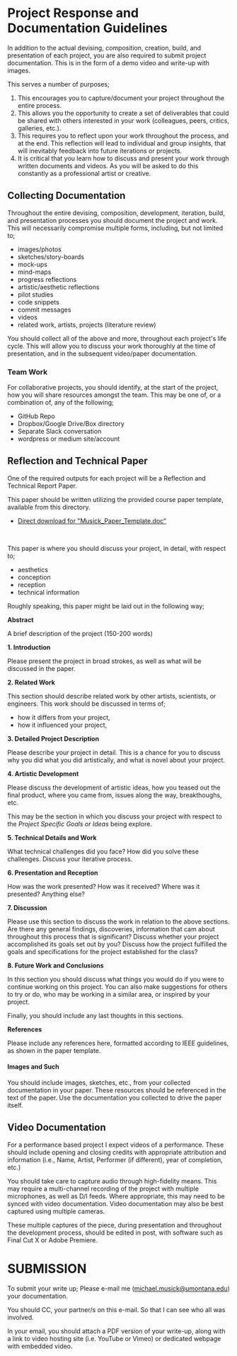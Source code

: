 # Project Response and Documentation Guidelines

In addition to the actual devising, composition, creation, build, and presentation of each project, you are also required to submit project documentation. This is in the form of a demo video and write-up with images.

This serves a number of purposes;

1. This encourages you to capture/document your project throughout the entire process.
2. This allows you the opportunity to create a set of deliverables that could be shared with others interested in your work (colleagues, peers, critics, galleries, etc.).
3. This requires you to reflect upon your work throughout the process, and at the end. This reflection will lead to individual and group insights, that will inevitably feedback into future iterations or projects.
4. It is critical that you learn how to discuss and present your work through written documents and videos. As you will be asked to do this constantly as a professional artist or creative.


## Collecting Documentation

Throughout the entire devising, composition, development, iteration, build, and presentation processes you should document the project and work. This will necessarily compromise multiple forms, including, but not limited to;

- images/photos
- sketches/story-boards
- mock-ups
- mind-maps
- progress reflections
- artistic/aesthetic reflections
- pilot studies
- code snippets
- commit messages
- videos
- related work, artists, projects (literature review)

You should collect all of the above and more, throughout each project's life cycle. This will allow you to discuss your work thoroughly at the time of presentation, and in the subsequent video/paper documentation.


### Team Work

For collaborative projects, you should identify, at the start of the project, how you will share resources amongst the team. This may be one of, or a combination of, any of the following;

- GitHub Repo
- Dropbox/Google Drive/Box directory
- Separate Slack conversation
- wordpress or medium site/account


## Reflection and Technical Paper

One of the required outputs for each project will be a Reflection and Technical Report Paper.

This paper should be written utilizing the provided course paper template, available from this directory.

- [Direct download for "Musick_Paper_Template.doc"](./Musick_Paper_Template.doc)

<br>

This paper is where you should discuss your project, in detail, with respect to;

- aesthetics
- conception
- reception
- technical information

Roughly speaking, this paper might be laid out in the following way;

**Abstract**

A brief description of the project (150-200 words)

**1. Introduction**

Please present the project in broad strokes, as well as what will be discussed in the paper.

**2. Related Work**

This section should describe related work by other artists, scientists, or engineers. This work should be discussed in terms of;

- how it differs from your project,
- how it influenced your project,

**3. Detailed Project Description**

Please describe your project in detail. This is a chance for you to discuss why you did what you did artistically, and what is novel about your project.

**4. Artistic Development**

Please discuss the development of artistic ideas, how you teased out the final product, where you came from, issues along the way, breakthoughs, etc.

This may be the section in which you discuss your project with respect to the _Project Specific Goals or Ideas_ being explore.

**5. Technical Details and Work**

What technical challenges did you face? How did you solve these challenges. Discuss your iterative process.

**6. Presentation and Reception**

How was the work presented? How was it received? Where was it presented? Anything else?

**7. Discussion**

Please use this section to discuss the work in relation to the above sections. Are there any general findings, discoveries, information that cam about throughout this process that is significant? Discuss whether your project accomplished its goals set out by you? Discuss how the project fulfilled the goals and specifications for the project established for the class?

**8. Future Work and Conclusions**

In this section you should discuss what things you would do if you were to continue working on this project. You can also make suggestions for others to try or do, who may be working in a similar area, or inspired by your project.

Finally, you should include any last thoughts in this sections.

**References**

Please include any references here, formatted according to IEEE guidelines, as shown in the paper template.

#### Images and Such

You should include images, sketches, etc., from your collected documentation in your paper. These resources should be referenced in the text of the paper. Use the documentation you collected to drive the paper itself.



## Video Documentation

For a performance based project I expect videos of a performance. These should include opening and closing credits with appropriate attribution and information (i.e., Name, Artist, Performer (if different), year of completion, etc.)

You should take care to capture audio through high-fidelity means. This may require a multi-channel recording of the project with multiple microphones, as well as D/I feeds. Where appropriate, this may need to be synced with video documentation. Video documentation may also be best captured using multiple cameras.

These multiple captures of the piece, during presentation and throughout the development process, should be edited in post, with software such as Final Cut X or Adobe Premiere.



# SUBMISSION

To submit your write up; Please e-mail me ([michael.musick@umontana.edu](mailto:michaelmusick@umontana.edu)) your documentation.

You should CC, your partner/s on this e-mail. So that I can see who all was involved.

In your email, you should attach a PDF version of your write-up, along with a link to video hosting site (i.e. YouTube or Vimeo) or dedicated webpage with embedded video.
